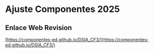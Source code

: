 # **Ajuste Componentes 2025**

## **Enlace Web Revision**

[https://componentes-ed.github.io/DSIA_CF3/](https://componentes-ed.github.io/DSIA_CF3/)

#


